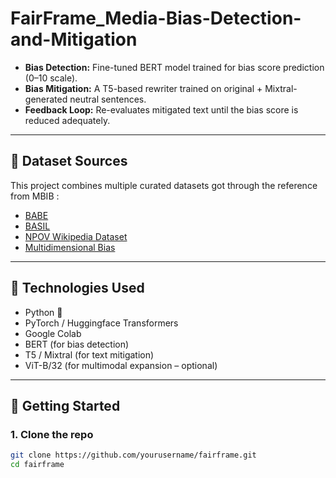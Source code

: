 # FairFrame_Media-Bias-Detection-and-Mitigation

- **Bias Detection:** Fine-tuned BERT model trained for bias score prediction (0–10 scale).
- **Bias Mitigation:** A T5-based rewriter trained on original + Mixtral-generated neutral sentences.
- **Feedback Loop:** Re-evaluates mitigated text until the bias score is reduced adequately.

---

## 📁 Dataset Sources

This project combines multiple curated datasets got through the reference from MBIB :
- [BABE](https://huggingface.co/datasets/babe)
- [BASIL](https://github.com/successar/BASIL)
- [NPOV Wikipedia Dataset](https://figshare.com/articles/dataset/Wikipedia_NPOV_Dataset/20607784)
- [Multidimensional Bias](https://aclanthology.org/2023.acl-long.645/)

---

## 🧠 Technologies Used

- Python 🐍
- PyTorch / Huggingface Transformers
- Google Colab
- BERT (for bias detection)
- T5 / Mixtral (for text mitigation)
- ViT-B/32 (for multimodal expansion – optional)

---

## 🚀 Getting Started

### 1. Clone the repo
```bash
git clone https://github.com/yourusername/fairframe.git
cd fairframe
